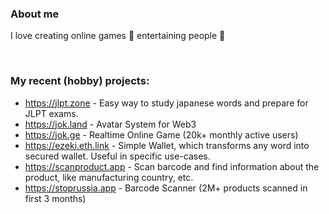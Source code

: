 ### About me

I love creating online games 👾 entertaining people 🤡

<br/>

### My recent (hobby) projects:

* https://jlpt.zone - Easy way to study japanese words and prepare for JLPT exams.
* https://jok.land - Avatar System for Web3
* https://jok.ge - Realtime Online Game (20k+ monthly active users)
* https://ezeki.eth.link - Simple Wallet, which transforms any word into secured wallet. Useful in specific use-cases.
* https://scanproduct.app - Scan barcode and find information about the product, like manufacturing country, etc.
* https://stoprussia.app - Barcode Scanner (2M+ products scanned in first 3 months)

<br/>
<br/>

